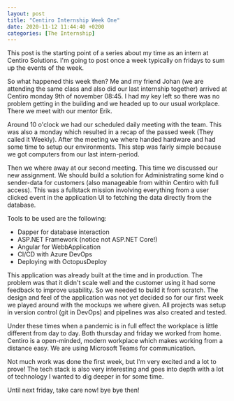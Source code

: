 ```yaml
---
layout: post
title: "Centiro Internship Week One"
date: 2020-11-12 11:44:40 +0200
categories: [The Internship]
---
```


This post is the starting point of a series about my time as an intern at Centiro Solutions.
I'm going to post once a week typically on fridays to sum up the events of the week.

So what happened this week then?
Me and my friend Johan (we are attending the same class and also did our last internship together) arrived at Centiro monday 9th of november 08:45.
I had my key left so there was no problem getting in the building and we headed up to our usual workplace. There we meet with our mentor Erik.

Around 10 o'clock we had our scheduled daily meeting with the team. This was also a monday which resulted in a recap of the passed week (They called it Weekly).
After the meeting we where handed hardware and had some time to setup our environments. This step was fairly simple because we got computers from our last intern-period.

Then we where away at our second meeting. This time we discussed our new assignment. We should build a solution for Administrating some kind o sender-data for customers (also manageable from within Centiro with full access). This was a fullstack mission involving everything from a user clicked event in the application UI to fetching the data directly from the database.

Tools to be used are the following:

- Dapper for database interaction
- ASP.NET Framework (notice not ASP.NET Core!)
- Angular for WebbApplication
- CI/CD with Azure DevOps
- Deploying with OctopusDeploy

This application was already built at the time and in production. The problem was that it didn't scale well and the customer using it had some feedback to improve usability.
So we needed to build it from scratch. The design and feel of the application was not yet decided so for our first week we played around with the mockups we where given.
All projects was setup in version control (git in DevOps) and pipelines was also created and tested.

Under these times when a pandemic is in full effect the workplace is little different from day to day. Both thursday and friday we worked from home. Centiro is a open-minded, modern workplace which makes working from a distance easy. We are using Microsoft Teams for communication.

Not much work was done the first week, but I'm very excited and a lot to prove! The tech stack is also very interesting and goes into depth with a lot of technology I wanted to dig deeper in for some time.

Until next friday, take care now! bye bye then!
